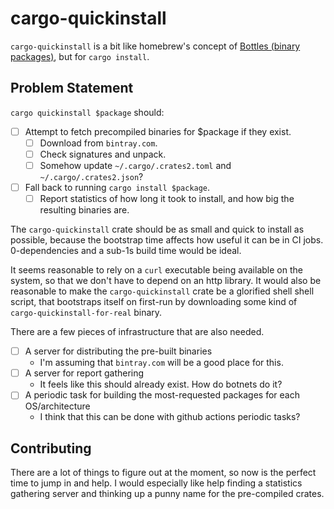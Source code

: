 # cargo-quickinstall

`cargo-quickinstall` is a bit like homebrew's concept of [Bottles (binary packages)](https://docs.brew.sh/Bottles), but for `cargo install`.

## Problem Statement

`cargo quickinstall $package` should:

- [ ] Attempt to fetch precompiled binaries for \$package if they exist.
  - [ ] Download from `bintray.com`.
  - [ ] Check signatures and unpack.
  - [ ] Somehow update `~/.cargo/.crates2.toml` and `~/.cargo/.crates2.json`?
- [ ] Fall back to running `cargo install $package`.
  - [ ] Report statistics of how long it took to install, and how big the resulting binaries are.

The `cargo-quickinstall` crate should be as small and quick to install as possible, because the bootstrap time affects how useful it can be in CI jobs. 0-dependencies and a sub-1s build time would be ideal.

It seems reasonable to rely on a `curl` executable being available on the system, so that we don't have to depend on an http library. It would also be reasonable to make the `cargo-quickinstall` crate be a glorified shell shell script, that bootstraps itself on first-run by downloading some kind of `cargo-quickinstall-for-real` binary.

There are a few pieces of infrastructure that are also needed.

- [ ] A server for distributing the pre-built binaries
  - I'm assuming that `bintray.com` will be a good place for this.
- [ ] A server for report gathering
  - It feels like this should already exist. How do botnets do it?
- [ ] A periodic task for building the most-requested packages for each OS/architecture
  - I think that this can be done with github actions periodic tasks?

## Contributing

There are a lot of things to figure out at the moment, so now is the perfect time to jump in and help. I would especially like help finding a statistics gathering server and thinking up a punny name for the pre-compiled crates.
